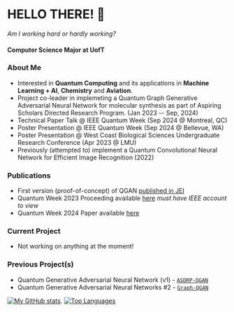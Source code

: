 # HELLO THERE! 👋
*Am I working hard or hardly working?*     

#### Computer Science Major at UofT

### About Me  
- Interested in **Quantum Computing** and its applications in  **Machine Learning + AI**, **Chemistry** and **Aviation**.  
- Project co-leader in implemeting a Quantum Graph Generative Adversarial Neural Network for molecular synthesis as part of Aspiring Scholars Directed Research Program. (Jan 2023 -- Sep, 2024)
- Technical Paper Talk @ IEEE Quantum Week (Sep 2024 @ Montreal, QC)
- Poster Presentation @ IEEE Quantum Week (Sep 2024 @ Bellevue, WA)
- Poster Presentation @ West Coast Biological Sciences Undergraduate Research Conference (Apr 2023 @ LMU)
- Previously (attempted to) implement a Quantum Convolutional Neural Network for Efficient Image Recognition (2022)

### Publications
- First version (proof-of-concept) of QGAN [published in JEI](https://emerginginvestigators.org/articles/22-143)
- Quantum Week 2023 Proceeding available [here](https://ieeexplore.ieee.org/document/10313850) *must have IEEE account to view*
- Quantum Week 2024 Paper available [here](https://replay.dropbox.com/project/pid_rp:AAAAANG4lKGujHlMkFWN9JJU-R9gOh5YPK1YCx3X1n1NyYwA/video/pid_rv:AAAAAJolA3ikDaDaxG8P_rXnj5ULG8nyMaNEFXoLr9ztMD3Z)

### Current Project
- Not working on anything at the moment!

### Previous Project(s)
- Quantum Generative Adversarial Neural Network (v1) - [`ASDRP-QGAN`](https://github.com/dssikdar/asdrp_QGAN)
- Quantum Generative Adversarial Neural Networks #2 - [`Graph-QGAN`](https://github.com/adelly13/Graph-QGAN)


[![My GitHub stats](https://github-readme-stats.vercel.app/api?username=BScQuantumRizzics&show_icons=true&theme=cobalt)](https://github.com/anuraghazra/github-readme-stats). 
[![Top Languages](https://github-readme-stats.vercel.app/api/top-langs/?username=BScQuantumRizzics&layout=compact&theme=onedark)](https://github.com/anuraghazra/github-readme-stats)
